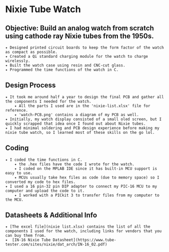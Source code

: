 # Nixie Tube Watch
## Objective: Build an analog watch from scratch using cathode ray Nixie tubes from the 1950s.

    ✦ Designed printed circuit boards to keep the form factor of the watch as compact as possible.
    ✦ Created a Qi standard charging module for the watch to charge wirelessly.
    ✦ Built the watch case using resin and CNC-cut glass.
    ✦ Programmed the time functions of the watch in C.
    
## Design Process
    ✦ It took me around half a year to design the final PCB and gather all the components I needed for the watch.
        ✦ All the parts I used are in the 'nixie-list.xlsx' file for reference.   
        ✦ 'watch-PCB.png' contains a diagram of my PCB as well.
    ✦ Initially, my watch display consisted of a small oled screen, but I quickly scrapped that idea once I found out about Nixie tubes.
    ✦ I had minimal soldering and PCB design experience before making my nixie tube watch, so I learned most of these skills on the go lol.

## Coding
    ✦ I coded the time functions in C.
        ✦ the .hex files have the code I wrote for the watch.   
        ✦ I coded on the MPLAB IDE since it has built-in MCU support is easy to use.   
        ✦ MCUs usually take hex files as code (due to memory space) so I converted my code to hex files.
    ✦ I used a 16 pin-32 pin DIP adapter to connect my PIC-16 MCU to my computer and upload the code to it.
        ✦ I worked with a PICkit 3 to transfer files from my computer to the MCU.

    
## Datasheets & Additional Info
    ✦ [The excel file](nixie list.xlsx) contains the list of all the components I used for the watch, including links for vendors that you can buy them from.
    ✦  [IN-16 Nixie Tube Datasheet](https://www.tube-tester.com/sites/nixie/dat_arch/IN-16_02.pdf)
